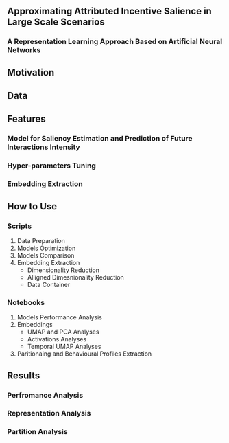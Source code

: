 ## Approximating Attributed Incentive Salience in Large Scale Scenarios
### A Representation Learning Approach Based on Artificial Neural Networks

## Motivation

## Data

## Features

### Model for Saliency Estimation and Prediction of Future Interactions Intensity

### Hyper-parameters Tuning

### Embedding Extraction

## How to Use

### Scripts
1. Data Preparation
2. Models Optimization
3. Models Comparison
4. Embedding Extraction
    * Dimensionality Reduction
    * Alligned Dimesnionality Reduction
    * Data Container

### Notebooks
1. Models Performance Analysis
2. Embeddings
    * UMAP and PCA Analyses
    * Activations Analyses 
    * Temporal UMAP Analyses
3. Paritionaing and Behavioural Profiles Extraction

## Results

### Perfromance Analysis

### Representation Analysis

### Partition Analysis

